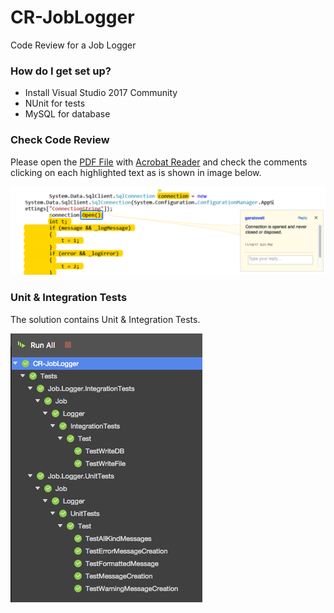 # CR-JobLogger
Code Review for a Job Logger

### How do I get set up? ###

* Install Visual Studio 2017 Community
* NUnit for tests
* MySQL for database

### Check Code Review ###
Please open the [PDF File](https://github.com/garaloveli/CR-JobLogger/blob/master/CodeReview.pdf) with [Acrobat Reader](https://get.adobe.com/de/reader/) and check the comments clicking on each highlighted text as is shown in image below.

![Code Review PDF Comments](https://github.com/garaloveli/CR-JobLogger/blob/master/Comments_CodeReview_PDF.png)

### Unit & Integration Tests ###

The solution contains Unit & Integration Tests.

![Unit Integration Tests](https://github.com/garaloveli/CR-JobLogger/blob/master/Unit_Integration_Test.png)
